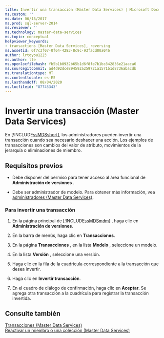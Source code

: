 ```yaml
---
title: Invertir una transacción (Master Data Services) | Microsoft Docs
ms.custom: ''
ms.date: 06/13/2017
ms.prod: sql-server-2014
ms.reviewer: ''
ms.technology: master-data-services
ms.topic: conceptual
helpviewer_keywords:
- transactions [Master Data Services], reversing
ms.assetid: 6f7c3f07-0f64-4283-8c9c-93facd00a046
author: lrtoyou1223
ms.author: lle
ms.openlocfilehash: fb5b1b0932b65b1d6f8fe7b1bc842836e21aaca6
ms.sourcegitcommit: ad4d92dce894592a259721a1571b1d8736abacdb
ms.translationtype: MT
ms.contentlocale: es-ES
ms.lasthandoff: 08/04/2020
ms.locfileid: "87745343"
---
```

# <a name="reverse-a-transaction-master-data-services"></a>Invertir una transacción (Master Data Services)
  En [!INCLUDE[ssMDSshort](../includes/ssmdsshort-md.md)], los administradores pueden invertir una transacción cuando sea necesario deshacer una acción. Los ejemplos de transacciones son cambios del valor de atributo, movimientos de la jerarquía o eliminaciones de miembro.  
  
## <a name="prerequisites"></a>Requisitos previos  
  
-   Debe disponer del permiso para tener acceso al área funcional de **Administración de versiones** .  
  
-   Debe ser administrador de modelo. Para obtener más información, vea [administradores &#40;Master Data Services&#41;](administrators-master-data-services.md).  
  
### <a name="to-reverse-a-transaction"></a>Para invertir una transacción  
  
1.  En la página principal de [!INCLUDE[ssMDSmdm](../includes/ssmdsmdm-md.md)] , haga clic en **Administración de versiones**.  
  
2.  En la barra de menús, haga clic en **Transacciones**.  
  
3.  En la página **Transacciones** , en la lista **Modelo** , seleccione un modelo.  
  
4.  En la lista **Versión** , seleccione una versión.  
  
5.  Haga clic en la fila de la cuadrícula correspondiente a la transacción que desea invertir.  
  
6.  Haga clic en **Invertir transacción**.  
  
7.  En el cuadro de diálogo de confirmación, haga clic en **Aceptar**. Se agrega otra transacción a la cuadrícula para registrar la transacción invertida.  
  
## <a name="see-also"></a>Consulte también  
 [Transacciones &#40;Master Data Services&#41;](../../2014/master-data-services/transactions-master-data-services.md)   
 [Reactivar un miembro o una colección &#40;Master Data Services&#41;](../../2014/master-data-services/reactivate-a-member-or-collection-master-data-services.md)  
  
  
